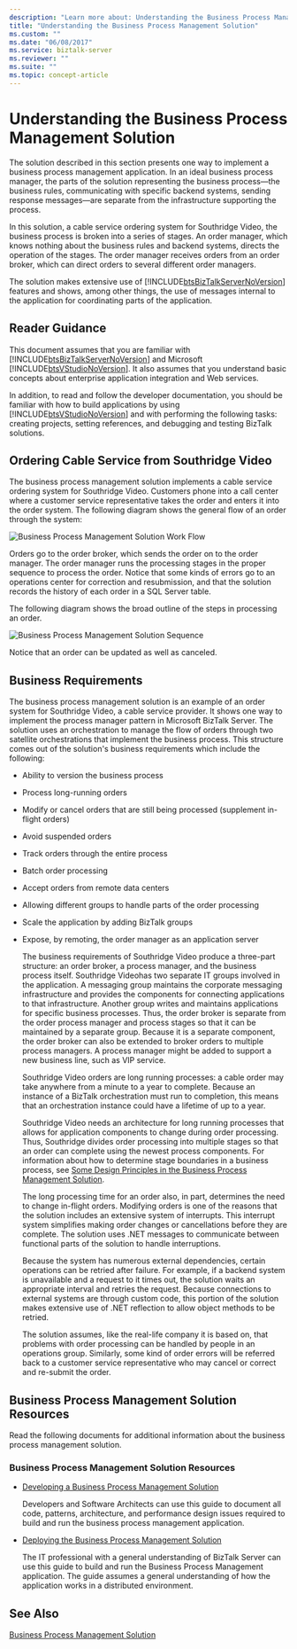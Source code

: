 ```yaml
---
description: "Learn more about: Understanding the Business Process Management Solution"
title: "Understanding the Business Process Management Solution"
ms.custom: ""
ms.date: "06/08/2017"
ms.service: biztalk-server
ms.reviewer: ""
ms.suite: ""
ms.topic: concept-article
---
```

# Understanding the Business Process Management Solution
The solution described in this section presents one way to implement a business process management application. In an ideal business process manager, the parts of the solution representing the business process—the business rules, communicating with specific backend systems, sending response messages—are separate from the infrastructure supporting the process.  
  
 In this solution, a cable service ordering system for Southridge Video, the business process is broken into a series of stages. An order manager, which knows nothing about the business rules and backend systems, directs the operation of the stages. The order manager receives orders from an order broker, which can direct orders to several different order managers.  
  
 The solution makes extensive use of [!INCLUDE[btsBizTalkServerNoVersion](../includes/btsbiztalkservernoversion-md.md)] features and shows, among other things, the use of messages internal to the application for coordinating parts of the application.  
  
## Reader Guidance  
 This document assumes that you are familiar with [!INCLUDE[btsBizTalkServerNoVersion](../includes/btsbiztalkservernoversion-md.md)] and Microsoft [!INCLUDE[btsVStudioNoVersion](../includes/btsvstudionoversion-md.md)]. It also assumes that you understand basic concepts about enterprise application integration and Web services.  
  
 In addition, to read and follow the developer documentation, you should be familiar with how to build applications by using [!INCLUDE[btsVStudioNoVersion](../includes/btsvstudionoversion-md.md)] and with performing the following tasks: creating projects, setting references, and debugging and testing BizTalk solutions.  
  
## Ordering Cable Service from Southridge Video  
 The business process management solution implements a cable service ordering system for Southridge Video. Customers phone into a call center where a customer service representative takes the order and enters it into the order system. The following diagram shows the general flow of an order through the system:  
  
 ![Business Process Management Solution Work Flow](../core/media/business-process-manager-solution-work-flow.gif "Business_Process_Manager_Solution_Work_Flow")  
  
 Orders go to the order broker, which sends the order on to the order manager. The order manager runs the processing stages in the proper sequence to process the order. Notice that some kinds of errors go to an operations center for correction and resubmission, and that the solution records the history of each order in a SQL Server table.  
  
 The following diagram shows the broad outline of the steps in processing an order.  
  
 ![Business Process Management Solution Sequence](../core/media/business-process-manager-solution-sequence.gif "Business_Process_Manager_Solution_Sequence")  
  
 Notice that an order can be updated as well as canceled.  
  
## Business Requirements  
 The business process management solution is an example of an order system for Southridge Video, a cable service provider. It shows one way to implement the process manager pattern in Microsoft BizTalk Server. The solution uses an orchestration to manage the flow of orders through two satellite orchestrations that implement the business process. This structure comes out of the solution's business requirements which include the following:  
  
- Ability to version the business process  
  
- Process long-running orders  
  
- Modify or cancel orders that are still being processed (supplement in-flight orders)  
  
- Avoid suspended orders  
  
- Track orders through the entire process  
  
- Batch order processing  
  
- Accept orders from remote data centers  
  
- Allowing different groups to handle parts of the order processing  
  
- Scale the application by adding BizTalk groups  
  
- Expose, by remoting, the order manager as an application server  
  
  The business requirements of Southridge Video produce a three-part structure: an order broker, a process manager, and the business process itself. Southridge Videohas two separate IT groups involved in the application. A messaging group maintains the corporate messaging infrastructure and provides the components for connecting applications to that infrastructure. Another group writes and maintains applications for specific business processes. Thus, the order broker is separate from the order process manager and process stages so that it can be maintained by a separate group. Because it is a separate component, the order broker can also be extended to broker orders to multiple process managers. A process manager might be added to support a new business line, such as VIP service.  
  
  Southridge Video orders are long running processes: a cable order may take anywhere from a minute to a year to complete. Because an instance of a BizTalk orchestration must run to completion, this means that an orchestration instance could have a lifetime of up to a year.  
  
  Southridge Video needs an architecture for long running processes that allows for application components to change during order processing. Thus, Southridge divides order processing into multiple stages so that an order can complete using the newest process components. For information about how to determine stage boundaries in a business process, see [Some Design Principles in the Business Process Management Solution](../core/some-design-principles-in-the-business-process-management-solution.md).  
  
  The long processing time for an order also, in part, determines the need to change in-flight orders. Modifying orders is one of the reasons that the solution includes an extensive system of interrupts. This interrupt system simplifies making order changes or cancellations before they are complete. The solution uses .NET messages to communicate between functional parts of the solution to handle interruptions.  
  
  Because the system has numerous external dependencies, certain operations can be retried after failure. For example, if a backend system is unavailable and a request to it times out, the solution waits an appropriate interval and retries the request. Because connections to external systems are through custom code, this portion of the solution makes extensive use of .NET reflection to allow object methods to be retried.  
  
  The solution assumes, like the real-life company it is based on, that problems with order processing can be handled by people in an operations group. Similarly, some kind of order errors will be referred back to a customer service representative who may cancel or correct and re-submit the order.  
  
## Business Process Management Solution Resources  
 Read the following documents for additional information about the business process management solution.  
  
### Business Process Management Solution Resources  
  
-   [Developing a Business Process Management Solution](../core/developing-a-business-process-management-solution.md)  
  
     Developers and Software Architects can use this guide to document all code, patterns, architecture, and performance design issues required to build and run the business process management application.  
  
-   [Deploying the Business Process Management Solution](../core/deploying-the-business-process-management-solution.md)  
  
     The IT professional with a general understanding of BizTalk Server can use this guide to build and run the Business Process Management application. The guide assumes a general understanding of how the application works in a distributed environment.  
  
## See Also  
 [Business Process Management Solution](../core/business-process-management-solution.md)
